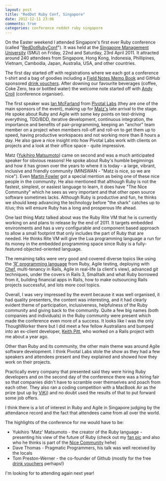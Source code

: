 ```yaml
---
layout: post
title: "RedDot Ruby Conf, Singapore"
date: 2012-12-11 23:06
comments: true
categories: conference reddot ruby singapore
---
```

On the Easter weekend I attended Singapore's first ever Ruby conference (called "[RedDotRubyConf](http://reddotrubyconf.com/)").  It was held at the [Singapore Management University](http://www.smu.edu.sg/) (SMU) on Friday, 22nd and Saturday, 23rd April 2011.  It attracted around 240 attendees from Singapore, Hong Kong, Indonesia, Phillipines, Vietnam, Cambodia, Japan, Australia, USA, and other countries.

The first day started off with registrations where we each got a conference t-shirt and a bag of goodies including a [Field Notes Memo Book](http://twitpic.com/4o0lpt) and GitHub sponsored [drink vouchers](http://twitpic.com/4o0nj1).  After downing our favourite beverages (coffee, Coke Zero, tea or bottled water) the welcome note started off with [Andy Croll](https://twitter.com/#!/andycroll) (conference organiser).

The first speaker was [Ian McFarland](https://twitter.com/#!/imf) from [Pivotal Labs](http://pivotallabs.com/) (they are one of the main sponsors of the event), making up for [Matz's](http://en.wikipedia.org/wiki/Yukihiro_Matsumoto) late arrival to the stage.  He spoke about Ruby and Agile with some key points on test-driving everything, TDD/BDD, iterative development, continuous integration, the importance and benefits of pair-programming, keeping an "anchor" team member on a project when members roll-off and roll-on to get them up to speed, having productive workspaces and not working more than 8 hours a day.  He also gave a nice insight into how Pivotal Labs work with clients on projects and a look at their office space - quite impressive.

Matz ([Yukihiro Matsumoto](http://en.wikipedia.org/wiki/Yukihiro_Matsumoto)) came on second and was a much anticipated speaker for obvious reasons! He spoke about Ruby's humble beginnings and how it has grown over the years to where it is today - a large, vibrant, inclusive and friendly community (MINSWAN - "Matz is nice, so we are nice").  Even [Martin Fowler](http://martinfowler.com/) got a special mention as being one of these nice people in the community.  He also mentioned that although Ruby is not the fastest, simplest, or easiest language to learn, it does have "The Nice Community" which he sees as very important and that other open source software sometimes lacks.  Although Ruby is productive and fun, he thinks we should keep advancing the technology before "the shark" catches up to it/us; this will ensure Ruby has a long and prosperous life ahead.

One last thing Matz talked about was the Ruby Rite VM that he is currently working on and plans to release by the end of 2011.  It targets embedded environments and has a very configurable and component based approach to allow a small footprint that only includes the part of Ruby that are needed.  He thinks Rite VM will give the Lua programming language a run for its money in the embedded programming space since Ruby is a fully-featured objected-oriented language.

The remaining talks were very good and covered diverse topics like using the ['R' programming language](http://www.r-project.org/) from Ruby, Agile testing, deploying with [Chef](http://wiki.opscode.com/display/chef/Home), multi-tenancy in Rails,  Agile in real-life (a client's view), advanced git techniques, under the covers in Rails 3, Smalltalk and what Ruby borrowed from it, building financial apps in Rails, how to make outsourcing Rails projects successful, and lots more cool topics.

Overall, I was very impressed by the event because it was well organised, it had quality presenters, the content was interesting, and it had clearly evident theme of participation, inclusiveness, helpfulness of the Ruby community and giving back to the community.  Quite a few big names (both companies and individuals) in the Ruby community were present which made the conference even more of a success.  It looks like I was the only ThoughWorker there but I did meet a few fellow Australians and bumped into an ex-client developer, [Keith Pitt](http://twitpic.com/4o0yye), who worked on a Rails project with me about a year ago.

Other than Ruby and its community, the other main theme was around Agile software development.  I think Pivotal Labs stole the show as they had a few speakers and attendees present and they explained and showed how they work on their projects.

Practically every company that presented said they were hiring Ruby developers and on the second day of the conference there was a hiring fair so that companies didn't have to scramble over themselves and poach from each other.  They also ran a coding competition with a MacBook Air as the prize (put up by [ViKi](http://www.viki.com/)) and no doubt used the results of that to put forward some job offers.

I think there is a lot of interest in Ruby and Agile in Singapore judging by the attendance record and the fact that attendees came from all over the world.

The highlights of the conference for me would have to be:

* Yukihiro 'Matz' Matsumoto - the creator of the Ruby language - presenting his view of the future of Ruby (check out my [fan pic](http://twitpic.com/4rx404) and also who he thinks is part of the [Nice Community](http://twitpic.com/4o19pk) hehe)
* Dave Thomas - Pragmatic Programmers, his talk was well received by the locals
* Tom Preston-Werner - the co-founder of Github (mostly for the free [drink vouchers](http://twitpic.com/4o0nj1) perhaps!)

I'm looking for to attending again next year!
